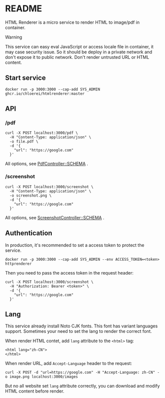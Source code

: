 # README

HTML Renderer is a micro service to render HTML to image/pdf in container.

> [!WARNING]
> This service can easy eval JavaScript or access locale file in container, it may case security issue. So it should be deploy in a private network and don't expose it to public network. Don't render untrusted URL or HTML content.

## Start service

```
docker run -p 3000:3000 --cap-add SYS_ADMIN ghcr.io/chloerei/htmlrenderer:master
```

## API

### /pdf

```
curl -X POST localhost:3000/pdf \
  -H "Content-Type: application/json" \
  -o file.pdf \
  -d '{
    "url": "https://google.com"
  }'
```

All options, see [PdfController::SCHEMA](app/controllers/screenshot_controller.rb) .


### /screenshot

```
curl -X POST localhost:3000/screenshot \
  -H "Content-Type: application/json" \
  -o screenshot.png \
  -d '{
    "url": "https://google.com"
  }'
```

All options, see [ScreenshotController::SCHEMA](app/controllers/screenshot_controller.rb) .

## Authentication

In production, it's recommended to set a access token to protect the service.

```
docker run -p 3000:3000 --cap-add SYS_ADMIN --env ACCESS_TOKEN=<token> httprenderer
```

Then you need to pass the access token in the request header:

```
curl -X POST localhost:3000/screenshot \
  -H "Authorization: Bearer <token>" \
  -d '{
    "url": "https://google.com"
  }'
```

## Lang

This service already install Noto CJK fonts. This font has variant languages support. Sometimes your need to set the lang to render the correct font.

When render HTML contet, add `lang` attribute to the `<html>` tag:

```
<html lang="zh-CN">
</html>
```

When render URL, add `Accept-Language` header to the request:

```
curl -X POST -d "url=https://google.com" -H "Accept-Language: zh-CN" -o image.png localhost:3000/images
```

But no all website set `lang` attribute correctly, you can download and modify HTML content before render.
